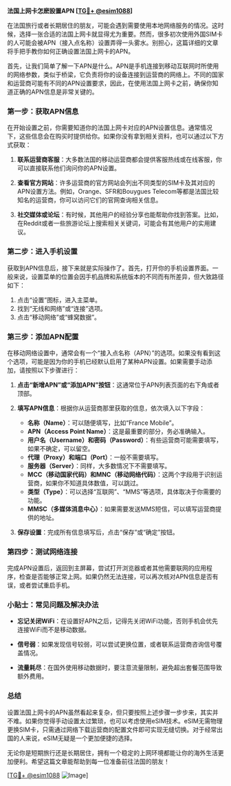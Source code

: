 **法国上网卡怎麽設置APN [[TG💪+ @esim1088](https://t.me/s/esim1088)]**

在法国旅行或者长期居住的朋友，可能会遇到需要使用本地网络服务的情况。这时候，选择一张合适的法国上网卡就显得尤为重要。然而，很多初次使用外国SIM卡的人可能会被APN（接入点名称）设置弄得一头雾水。别担心，这篇详细的文章将手把手教你如何正确设置法国上网卡的APN。

首先，让我们简单了解一下APN是什么。APN是手机连接到移动互联网时所使用的网络参数，类似于桥梁，它负责将你的设备连接到运营商的网络上。不同的国家和运营商可能有不同的APN设置要求，因此，在使用法国上网卡之前，确保你知道正确的APN信息是非常关键的。

### **第一步：获取APN信息**

在开始设置之前，你需要知道你的法国上网卡对应的APN设置信息。通常情况下，这些信息会在购买时提供给你。如果你没有拿到相关资料，也可以通过以下方式获取：

1. **联系运营商客服**：大多数法国的移动运营商都会提供客服热线或在线客服，你可以直接联系他们询问你的APN设置。
   
2. **查看官方网站**：许多运营商的官方网站会列出不同类型的SIM卡及其对应的APN设置方法。例如，Orange、SFR和Bouygues Telecom等都是法国比较知名的运营商，你可以访问它们的官网查询相关信息。

3. **社交媒体或论坛**：有时候，其他用户的经验分享也能帮助你找到答案。比如，在Reddit或者一些旅游论坛上搜索相关关键词，可能会有其他用户的实用建议。

### **第二步：进入手机设置**

获取到APN信息后，接下来就是实际操作了。首先，打开你的手机设置界面。一般来说，设置菜单的位置会因手机品牌和系统版本的不同而有所差异，但大致路径如下：

1. 点击“设置”图标，进入主菜单。
2. 找到“无线和网络”或“连接”选项。
3. 点击“移动网络”或“蜂窝数据”。

### **第三步：添加APN配置**

在移动网络设置中，通常会有一个“接入点名称（APN）”的选项。如果没有看到这个选项，可能是因为你的手机已经默认启用了某种APN设置。如果需要手动添加，请按照以下步骤进行：

1. **点击“新增APN”或“添加APN”按钮**：这通常位于APN列表页面的右下角或者顶部。
2. **填写APN信息**：根据你从运营商那里获取的信息，依次填入以下字段：
   - **名称（Name）**：可以随便填写，比如“France Mobile”。
   - **APN（Access Point Name）**：这是最重要的部分，务必准确输入。
   - **用户名（Username）和密码（Password）**：有些运营商可能需要填写，如果不确定，可以留空。
   - **代理（Proxy）和端口（Port）**：一般不需要填写。
   - **服务器（Server）**：同样，大多数情况下不需要填写。
   - **MCC（移动国家代码）和MNC（移动网络代码）**：这两个字段用于识别运营商，如果你不知道具体数值，可以跳过。
   - **类型（Type）**：可以选择“互联网”、“MMS”等选项，具体取决于你需要的功能。
   - **MMSC（多媒体消息中心）**：如果需要发送MMS短信，可以填写运营商提供的地址。

3. **保存设置**：完成所有信息填写后，点击“保存”或“确定”按钮。

### **第四步：测试网络连接**

完成APN设置后，返回到主屏幕，尝试打开浏览器或者其他需要联网的应用程序，检查是否能够正常上网。如果仍然无法连接，可以再次核对APN信息是否有误，或者尝试重启手机。

### **小贴士：常见问题及解决办法**

- **忘记关闭WiFi**：在设置好APN之后，记得先关闭WiFi功能，否则手机会优先连接WiFi而不是移动数据。
  
- **信号弱**：如果发现信号较弱，可以尝试更换位置，或者联系运营商咨询信号覆盖情况。

- **流量耗尽**：在国外使用移动数据时，要注意流量限制，避免超出套餐范围导致额外费用。

### **总结**

设置法国上网卡的APN虽然看起来复杂，但只要按照上述步骤一步步来，其实并不难。如果你觉得手动设置太过繁琐，也可以考虑使用eSIM技术。eSIM无需物理更换SIM卡，只需通过网络下载运营商的配置文件即可实现无缝切换。对于经常出国的人来说，eSIM无疑是一个更加便捷的选择。

无论你是短期旅行还是长期居住，拥有一个稳定的上网环境都能让你的海外生活更加便利。希望这篇文章能帮助到每一位准备前往法国的朋友！

[[TG💪+ @esim1088](https://t.me/s/esim1088) ![Image](https://i.postimg.cc/4NQfJmqS/Snipaste-2025-05-13-00-14-12.png)]